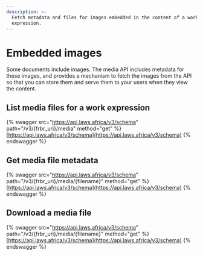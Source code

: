 ```yaml
---
description: >-
  Fetch metadata and files for images embedded in the content of a work
  expression.
---
```


# Embedded images

Some documents include images. The media API includes metadata for these images, and provides a mechanism to fetch the images from the API so that you can store them and serve them to your users when they view the content.

## List media files for a work expression

{% swagger src="https://api.laws.africa/v3/schema" path="/v3/{frbr_uri}/media" method="get" %}
[https://api.laws.africa/v3/schema](https://api.laws.africa/v3/schema)
{% endswagger %}

## Get media file metadata

{% swagger src="https://api.laws.africa/v3/schema" path="/v3/{frbr_uri}/media/{filename}" method="get" %}
[https://api.laws.africa/v3/schema](https://api.laws.africa/v3/schema)
{% endswagger %}

## Download a media file

{% swagger src="https://api.laws.africa/v3/schema" path="/v3/{frbr_uri}/media/{filename}" method="get" %}
[https://api.laws.africa/v3/schema](https://api.laws.africa/v3/schema)
{% endswagger %}

